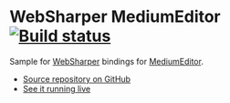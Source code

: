 # WebSharper MediumEditor [![Build status](https://ci.appveyor.com/api/projects/status/qs9jnxac9wx1qt8l?svg=true)](https://ci.appveyor.com/project/IntelliFactory/mediumeditor)

Sample for [WebSharper](https://websharper.com) bindings for [MediumEditor](https://yabwe.github.io/medium-editor/).

* [Source repository on GitHub](https://github.com/websharper-samples/MediumEditor)
* [See it running live](https://websharper-samples.github.io/MediumEditor)
